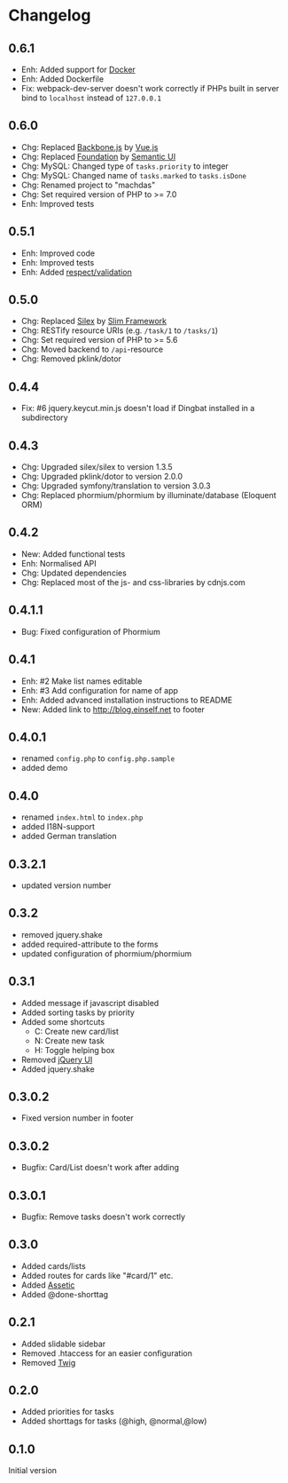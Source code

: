 # Changelog

## 0.6.1

* Enh: Added support for [Docker][docker]
* Enh: Added Dockerfile
* Fix: webpack-dev-server doesn't work correctly if PHPs built in server bind to `localhost` instead of `127.0.0.1`

## 0.6.0

* Chg: Replaced [Backbone.js][backbone] by [Vue.js][vue]
* Chg: Replaced [Foundation][foundation] by [Semantic UI][semanticui]
* Chg: MySQL: Changed type of `tasks.priority` to integer
* Chg: MySQL: Changed name of `tasks.marked` to `tasks.isDone`
* Chg: Renamed project to "machdas"
* Chg: Set required version of PHP to >= 7.0
* Enh: Improved tests

## 0.5.1

* Enh: Improved code
* Enh: Improved tests
* Enh: Added [respect/validation][respectvalidation]

## 0.5.0

* Chg: Replaced [Silex][silex] by [Slim Framework][slim]
* Chg: RESTify resource URIs (e.g. `/task/1` to `/tasks/1`)
* Chg: Set required version of PHP to >= 5.6
* Chg: Moved backend to `/api`-resource
* Chg: Removed pklink/dotor

## 0.4.4

* Fix: #6 jquery.keycut.min.js doesn't load if Dingbat installed in a subdirectory

## 0.4.3

* Chg: Upgraded silex/silex to version 1.3.5
* Chg: Upgraded pklink/dotor to version 2.0.0
* Chg: Upgraded symfony/translation to version 3.0.3
* Chg: Replaced phormium/phormium by illuminate/database (Eloquent ORM)

## 0.4.2

* New: Added functional tests
* Enh: Normalised API
* Chg: Updated dependencies
* Chg: Replaced most of the js- and css-libraries by cdnjs.com

## 0.4.1.1

* Bug: Fixed configuration of Phormium

## 0.4.1

* Enh: #2 Make list names editable
* Enh: #3 Add configuration for name of app
* Enh: Added advanced installation instructions to README
* New: Added link to http://blog.einself.net to footer

## 0.4.0.1

* renamed `config.php` to `config.php.sample`
* added demo

## 0.4.0

* renamed `index.html` to `index.php`
* added I18N-support
* added German translation

## 0.3.2.1

* updated version number

## 0.3.2

* removed jquery.shake
* added required-attribute to the forms
* updated configuration of phormium/phormium

## 0.3.1

* Added message if javascript disabled
* Added sorting tasks by priority
* Added some shortcuts
    * C: Create new card/list
    * N: Create new task
    * H: Toggle helping box
* Removed [jQuery UI][jqueryui]
* Added jquery.shake

## 0.3.0.2

* Fixed version number in footer

## 0.3.0.2

* Bugfix: Card/List doesn't work after adding

## 0.3.0.1

* Bugfix: Remove tasks doesn't work correctly

## 0.3.0

* Added cards/lists
* Added routes for cards like "#card/1" etc.
* Added [Assetic][assetic]
* Added @done-shorttag

## 0.2.1

* Added slidable sidebar
* Removed .htaccess for an easier configuration
* Removed [Twig][twig]

## 0.2.0

* Added priorities for tasks
* Added shorttags for tasks (@high, @normal,@low)

## 0.1.0

Initial version

[assetic]: http://github.com/kriswallsmith/assetic
[backbone]: http://backbonejs.org/
[docker]: https://www.docker.com/
[foundation]: http://foundation.zurb.com/
[jqueryui]: http://jqueryui.com/
[respectvalidation]: https://github.com/Respect/Validation
[semanticui]: http://semantic-ui.com/
[silex]: http://silex.sensiolabs.org/
[slim]: http://www.slimframework.com/
[twig]: http://twig.sensiolabs.org/
[vue]: http://vuejs.org/
